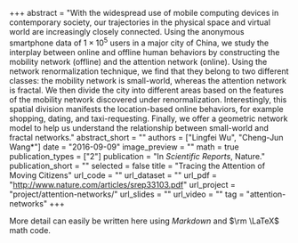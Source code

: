 +++
abstract = "With the widespread use of mobile computing devices in contemporary society, our trajectories in the physical space and virtual world are increasingly closely connected. Using the anonymous smartphone data of $1 × 10^5$ users in a major city of China, we study the interplay between online and offline human behaviors by constructing the mobility network (offline) and the attention network (online). Using the network renormalization technique, we find that they belong to two different classes: the mobility network is small-world, whereas the attention network is fractal. We then divide the city into different areas based on the features of the mobility network discovered under renormalization. Interestingly, this spatial division manifests the location-based online behaviors, for example shopping, dating, and taxi-requesting. Finally, we offer a geometric network model to help us understand the relationship between small-world and fractal networks."
abstract_short = ""
authors = ["Lingfei Wu", "Cheng-Jun Wang*"]
date = "2016-09-09"
image_preview = ""
math = true
publication_types = ["2"]
publication = "In *Scientific Reports*, Nature."
publication_short = ""
selected = false
title = "Tracing the Attention of Moving Citizens"
url_code = ""
url_dataset = ""
url_pdf = "http://www.nature.com/articles/srep33103.pdf"
url_project = "project/attention-networks/"
url_slides = ""
url_video = ""
tag = "attention-networks"
+++

More detail can easily be written here using *Markdown* and $\rm \LaTeX$ math code.
